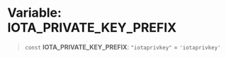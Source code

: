 # Variable: IOTA\_PRIVATE\_KEY\_PREFIX

> `const` **IOTA\_PRIVATE\_KEY\_PREFIX**: `"iotaprivkey"` = `'iotaprivkey'`

